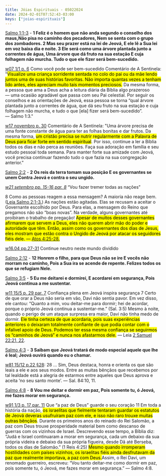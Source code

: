 ```yaml
---
title: Jóias Espirituais - 05022024
date: 2024-02-01T07:52:43-03:00
keys: ["joias-espirituais"]
---
```


[Salmo 1:1-3](https://www.jw.org/finder?wtlocale=T&pub=nwtsty&srctype=wol&bible=19001001-19001003&srcid=share) - **1 Feliz é o homem que não anda segundo o conselho dos maus,Não pisa no caminho dos pecadores, Nem se senta com o grupo dos zombadores. 2 Mas seu prazer está na lei de Jeová, E ele lê a Sua lei em voz baixa dia e noite. 3 Ele será como uma árvore plantada junto a correntes de água, Uma árvore que dá fruto na sua estação E cuja folhagem não murcha. Tudo o que ele fizer será bem-sucedido.**

[w07 1/1 p. 6](https://www.jw.org/finder?wtlocale=T&docid=2007001&srctype=wol&srcid=share&par=16) Como você pode ser bem-sucedido
Comentário de A Sentinela: "<mark>Visualize uma criança sorridente sentada no colo do pai ou da mãe lendo juntos uma de suas histórias favoritas. Não importa quantas vezes a tenham lido antes, eles apreciam muito tais momentos preciosos.</mark> Da mesma forma, a pessoa que ama a Deus acha a leitura diária da Bíblia algo prazeroso — uma ocasião agradável que passa com seu Pai celestial. Por seguir os conselhos e as orientações de Jeová, essa pessoa se torna “qual árvore plantada junto a correntes de água, que dá seu fruto na sua estação e cuja folhagem não murcha, e tudo o que [ela] fizer será bem-sucedido”. — Salmo 1:3."

[w17 novembro p. 30](https://www.jw.org/finder?wtlocale=T&docid=2017648&srctype=wol&srcid=share&par=7)
Comentário de A Sentinela: "Uma árvore precisa de uma fonte constante de água para ter as folhas bonitas e dar frutos. Da mesma forma, <mark>um cristão precisa se nutrir regularmente com a Palavra de Deus para ficar forte em sentido espiritual</mark>. Por isso, continue a ler a Bíblia todos os dias e não perca as reuniões. Faça sua adoração em família e seu estudo pessoal toda semana. Para manter forte sua amizade com Jeová, você precisa continuar fazendo tudo o que fazia na sua congregação anterior."

[Salmo 2:2](https://www.jw.org/finder?wtlocale=T&pub=nwtsty&srctype=wol&bible=19002002&srcid=share) - **2 Os reis da terra tomam sua posição E os governantes se unem Contra Jeová e contra o seu ungido.**

[_w21 setembro pp. 15-16 par. 8_](https://www.jw.org/finder?wtlocale=T&docid=2021562&srctype=wol&srcid=share&par=15) “Vou fazer tremer todas as nações”

8 Como as pessoas reagem a essa mensagem? A maioria não reage bem. ([Leia Salmo 2:1-3.](https://wol.jw.org/pt/wol/b/r5/lp-t/nwtsty/19/2#study=discover&v=19:2:1-19:2:3)) As nações estão agitadas. Elas se recusam a aceitar o Governante escolhido por Deus. Para elas, a mensagem do Reino que pregamos não são “boas novas”. Na verdade, alguns governantes até proibiram o trabalho de pregação! <mark>Apesar de muitos desses governantes afirmarem que servem a Deus, eles não querem abrir mão do poder e autoridade que têm.<mark> Então, assim como os governantes dos dias de Jesus, <mark>eles mostram que estão contra o Ungido de Jeová por atacar os seguidores fiéis dele.</mark> — [Atos 4:25-28.](https://wol.jw.org/pt/wol/b/r5/lp-t/nwtsty/44/4#study=discover&v=44:4:25-44:4:28)

[w16.04 pp.27-31](https://wol.jw.org/pt/wol/d/r5/lp-t/2016288#h=20:0-21:0) Continue neutro neste mundo dividido

[Salmo 2:12](https://www.jw.org/finder?wtlocale=T&pub=nwtsty&srctype=wol&bible=19002012&srcid=share) - **12 Honrem o filho, para que Deus não se ire E vocês não morram no caminho, Pois a Sua ira se acende de repente. Felizes todos os que se refugiam Nele.**

[Salmo 3:5](https://www.jw.org/finder?wtlocale=T&pub=nwtsty&srctype=wol&bible=19003005&srcid=share) - **5 Eu me deitarei e dormirei, E acordarei em segurança, Pois Jeová continua a me sustentar.**

[w11 15/5 p. 29 par. 7](https://www.jw.org/finder?wtlocale=T&docid=2011368&srctype=wol&srcid=share&par=11) Confiança plena em Jeová inspira segurança
7 Certo de que orar a Deus não seria em vão, Davi não sentia pavor. Em vez disso, ele cantou: “Quanto a mim, vou deitar-me para dormir; hei de acordar, porque o próprio Jeová continua a sustentar-me.” (Sal. 3:5) Mesmo à noite, quando o perigo de um ataque surpresa era maior, Davi não tinha medo de dormir. <mark>Ele tinha certeza de que acordaria, pois suas experiências anteriores o deixaram totalmente confiante de que podia contar com o infalível apoio de Deus. Podemos ter essa mesma confiança se seguirmos os “caminhos de Jeová” e nunca nos afastarmos dele.</mark> — Leia [2 Samuel 22:21, 22](https://wol.jw.org/pt/wol/b/r5/lp-t/nwtsty/10/22#study=discover&v=10:22:21-10:22:22).

[Salmo 4:3](https://www.jw.org/finder?wtlocale=T&pub=nwtsty&srctype=wol&bible=19004003&srcid=share) - **3 Saibam que Jeová tratará de modo especial aquele que lhe é leal; Jeová ouvirá quando eu o chamar.**

[w81 15/12 p.22 §28](https://www.jw.org/finder?wtlocale=T&docid=1981688&srctype=wol&srcid=share&par=37): 28 ... Sim, Deus destaca, honra e orienta os que são leais a ele e aos seus modos. Entre as muitas bênçãos que recebemos por tal lealdade está a alegria de estarmos entre aqueles que Deus aprova e aceita ‘no seu santo monte’. — Sal. 84:10, 11.

[Salmo 4:8](https://www.jw.org/finder?wtlocale=T&pub=nwtsty&srctype=wol&bible=19004008&srcid=share) - **8 Vou me deitar e dormir em paz, Pois somente tu, ó Jeová, me fazes morar em segurança.**

[w91 1/3 p. 17 par. 11](https://www.jw.org/finder?wtlocale=T&docid=1991165&srctype=wol&srcid=share&par=15) Que “a paz de Deus” guarde o seu coração
11 Em toda a história da nação, <mark>os israelitas que fielmente tentaram guardar os estatutos de Jeová deveras usufruíram paz com ele, e isso não raro trouxe muitas outras bênçãos</mark>. Durante os primeiros anos do reinado do Rei Salomão, a paz com Deus trouxe prosperidade material bem como descanso de guerras com os vizinhos de Israel. Descrevendo esse tempo, a Bíblia diz: “Judá e Israel continuaram a morar em segurança, cada um debaixo da sua própria videira e debaixo da sua própria figueira, desde Dã até Berseba, todos os dias de Salomão.” (1 Reis 4:25) <mark>Mesmo quando irromperam hostilidades com países vizinhos, os israelitas fiéis ainda desfrutavam da paz que realmente importava, a paz com Deus.</mark>Assim, o Rei Davi, um renomado guerreiro, escreveu: “Vou tanto deitar-me como dormir em paz, pois somente tu, ó Jeová, me fazes morar em segurança.” — Salmo 4:8.
